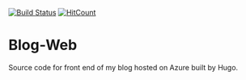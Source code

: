 [![Build Status](https://travis-ci.org/moonytheloony/Blog-Web.svg?branch=master)](https://travis-ci.org/moonytheloony/Blog-Web) [![HitCount](https://hitt.herokuapp.com/moonytheloony/Blog-Web.svg)](https://github.com/moonytheloony/Blog-Web)
# Blog-Web 

Source code for front end of my blog hosted on Azure built by Hugo.

